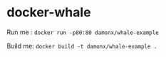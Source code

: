 # docker-whale

Run me : `docker run -p80:80 damonx/whale-example`

Build me: `docker build -t damonx/whale-example .`
